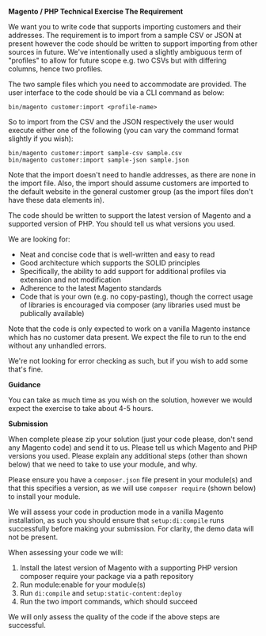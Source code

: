 ﻿﻿**Magento / PHP Technical Exercise The Requirement**

We want you to write code that supports importing customers and their addresses. The requirement is to import from a sample CSV or JSON at present however the code should be written to support importing from other sources in future. We've intentionally used a slightly ambiguous term of "profiles" to allow for future scope e.g. two CSVs but with differing columns, hence two profiles.

The two sample files which you need to accommodate are provided. The user interface to the code should be via a CLI command as below:

`bin/magento customer:import <profile-name>`

So to import from the CSV and the JSON respectively the user would execute either one of the following (you can vary the command format slightly if you wish):

```
bin/magento customer:import sample-csv sample.csv 
bin/magento customer:import sample-json sample.json
```

Note that the import doesn't need to handle addresses, as there are none in the import file. Also, the import should assume customers are imported to the default website in the general customer group (as the import files don't have these data elements in).

The code should be written to support the latest version of Magento and a supported version of PHP. You should tell us what versions you used.

We are looking for:

- Neat and concise code that is well-written and easy to read
- Good architecture which supports the SOLID principles
- Specifically, the ability to add support for additional profiles via extension and not modification
- Adherence to the latest Magento standards
- Code that is your own (e.g. no copy-pasting), though the correct usage of libraries is encouraged via composer (any libraries used must be publically available)

Note that the code is only expected to work on a vanilla Magento instance which has no customer data present. We expect the file to run to the end without any unhandled errors.

We're not looking for error checking as such, but if you wish to add some that's fine.

**Guidance**

You can take as much time as you wish on the solution, however we would expect the exercise to take about 4-5 hours.

**Submission**

When complete please zip your solution (just your code please, don't send any Magento code) and send it to us. Please tell us which Magento and PHP versions you used. Please explain any additional steps (other than shown below) that we need to take to use your module, and why.

Please ensure you have a `composer.json` file present in your module(s) and that this specifies a version, as we will use `composer require` (shown below) to install your module.

We will assess your code in production mode in a vanilla Magento installation, as such you should ensure that `setup:di:compile` runs successfully before making your submission. For clarity, the demo data will not be present.

When assessing your code we will:

1. Install the latest version of Magento with a supporting PHP version composer require your package via a path repository
1. Run module:enable for your module(s)
1. Run `di:compile` and `setup:static-content:deploy`
1. Run the two import commands, which should succeed

We will only assess the quality of the code if the above steps are successful.
